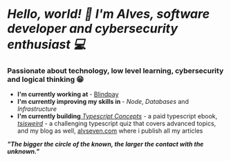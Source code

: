 # *Hello, world! 👋 I'm Alves, software developer and cybersecurity enthusiast 💻*

### Passionate about technology, low level learning, cybersecurity and logical thinking 😁

<div>
<ul align="left">
    <li> <b>I'm currently working at </b> - <a href="https://www.linkedin.com/company/blindpay/">Blindpay</a> </li>
    <li> <b>I'm currently improving my skills in </b> - <i>Node</i>, <i>Databases</i> and <i>Infrastructure</i></li>
    <li><b>I'm currently building</b><a href="https://aprendatypescript.com"> <i>Typescript Concepts</i></a> - a paid typescript ebook, <a href="https://www.tsisweird.com/"><i>tsisweird</i></a> - a challenging typescript quiz that covers advanced topics, and my blog as well, <a href="https://alvseven.com">alvseven.com</a> where i publish all my articles</li>
</ul>

</div>

<p><i><b>"The bigger the circle of the known, the larger the contact with the unknown."</i></b></p>
